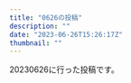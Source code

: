 ```yaml
---
title: "0626の投稿"
description: ""
date: "2023-06-26T15:26:17Z"
thumbnail: ""
---
```

20230626に行った投稿です。
<!--more-->
